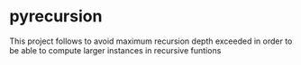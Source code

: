 # pyrecursion
This project follows to avoid maximum recursion depth exceeded in order to be able to compute larger instances in recursive funtions 
